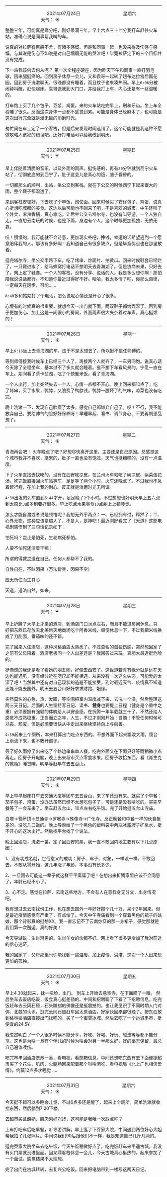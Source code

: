 ***
&nbsp;&nbsp;&nbsp;&nbsp;&nbsp;&nbsp;&nbsp;&nbsp;&nbsp;&nbsp;&nbsp;&nbsp;&nbsp;&nbsp;&nbsp;&nbsp;&nbsp;&nbsp;
&nbsp;&nbsp;&nbsp;&nbsp;&nbsp;&nbsp;&nbsp;&nbsp;&nbsp;&nbsp;&nbsp;&nbsp;&nbsp;&nbsp;           2021年07月24日
&nbsp;&nbsp;&nbsp;&nbsp;&nbsp;&nbsp;&nbsp;&nbsp;&nbsp;&nbsp;&nbsp;&nbsp;&nbsp;&nbsp;&nbsp;&nbsp;&nbsp;&nbsp;
&nbsp;&nbsp;&nbsp;&nbsp;&nbsp;&nbsp;&nbsp;&nbsp;&nbsp;&nbsp;&nbsp;&nbsp;&nbsp;&nbsp;                星期六
&nbsp;&nbsp;&nbsp;&nbsp;&nbsp;&nbsp;&nbsp;&nbsp;&nbsp;&nbsp;&nbsp;&nbsp;&nbsp;&nbsp;&nbsp;&nbsp;&nbsp;&nbsp;
&nbsp;&nbsp;&nbsp;&nbsp;&nbsp;&nbsp;&nbsp;&nbsp;&nbsp;&nbsp;&nbsp;&nbsp;&nbsp;&nbsp;&nbsp;&nbsp;&nbsp;&nbsp;
&nbsp;&nbsp;&nbsp;&nbsp;&nbsp;&nbsp;&nbsp;&nbsp;&nbsp;                                       天气： :sunny:


整整三年，可能真是缘分吧，刚好呆满三年。早上六点三十七分我打车赶往火车站，准确点说是同事帮我叫的车。

说真的对拉萨有百般不舍，有诸多感慨。但是和同事一起，也没来得及伤感与感慨。与其说是伤心不如说是对自己懦弱无能的哭泣吧！毕竟拉萨定下的三个目标并没有完成。

下一站我该何去何从呢？
第一次全程座硬座，因为昨天下午和同事一直打羽毛球，回来腿挺痛的。回到房子休息一会儿，又和袁哥一起转了趟布达拉宫后面花园。回到房子洗漱聊天，很晚都没有睡着，而且蚊子也来凑热闹。早上`6:06`分被闹钟叫醒，赶快起床。袁哥送我到大门口，并给我打上车，内心还是有一丝温暖的。

打车路上买了几个包子，豆浆，鸡蛋。来的火车站吃完早上，刷和牙齿。坐上车全程睡了很久。反而这次身体一点都不感觉到累。可能是身体已经麻木了，也可能是这次出行完全就是漫无目的消磨时光。

匆忙间在车上定了一个客栈，但是后来发现时间选错了。这个可能就是我这种不愿做攻略人该犯的错误吧。还好打电话可以给我改到明天。


***
&nbsp;&nbsp;&nbsp;&nbsp;&nbsp;&nbsp;&nbsp;&nbsp;&nbsp;&nbsp;&nbsp;&nbsp;&nbsp;&nbsp;&nbsp;&nbsp;&nbsp;&nbsp;
&nbsp;&nbsp;&nbsp;&nbsp;&nbsp;&nbsp;&nbsp;&nbsp;&nbsp;&nbsp;&nbsp;&nbsp;&nbsp;&nbsp;           2021年07月25日
&nbsp;&nbsp;&nbsp;&nbsp;&nbsp;&nbsp;&nbsp;&nbsp;&nbsp;&nbsp;&nbsp;&nbsp;&nbsp;&nbsp;&nbsp;&nbsp;&nbsp;&nbsp;
&nbsp;&nbsp;&nbsp;&nbsp;&nbsp;&nbsp;&nbsp;&nbsp;&nbsp;&nbsp;&nbsp;&nbsp;&nbsp;&nbsp;                星期日
&nbsp;&nbsp;&nbsp;&nbsp;&nbsp;&nbsp;&nbsp;&nbsp;&nbsp;&nbsp;&nbsp;&nbsp;&nbsp;&nbsp;&nbsp;&nbsp;&nbsp;&nbsp;
&nbsp;&nbsp;&nbsp;&nbsp;&nbsp;&nbsp;&nbsp;&nbsp;&nbsp;&nbsp;&nbsp;&nbsp;&nbsp;&nbsp;&nbsp;&nbsp;&nbsp;&nbsp;
&nbsp;&nbsp;&nbsp;&nbsp;&nbsp;&nbsp;&nbsp;&nbsp;&nbsp;                                       天气： :umbrella:


早上伴随着清脆的音乐，以及外面的雨声。挺伤感的，再有`20`分钟就到西宁火车站了，彻彻底底的到西宁了，肚子这会儿是真心的饿，脑子昏昏的。

一切都那么的顺利，出站，坐公交到客栈。就在下公交的时候西宁下起来很大的雨，整个鞋子都湿透了。

来到客栈安顿好，下去吃了个早饭，炮仗面。回来时候买了安仔包子、鸡蛋，说真心挺想吃城都的美食。这边以后可能也不回来了吧，不是喜欢的城市。中午还叫了个外卖，麻辣香锅，真心难吃。让后坐公交去塔尔寺，也没有叫导游，一个人独自走。一直想云南玩的时候，也是下雨，身边有个人，这个时候更加孤独，无依无靠。

哎！慢慢的，我可能就不会诗意，更加现实些吧，挣钱，幸运的话希望遇到一个愿意陪伴我的人。那该有多好啊！我知道自己有很多缺点，但是毕竟优点也在那里放着。

逛完塔尔寺，坐公交半路下车。吃了烤串、炒面片、拍黄瓜。回来时候鞋套已经烂了，一只鞋进水了，给马蜂窝打电话不想明天去青海湖了。但是协商未果，只好去了。网上定了鞋套。一个人的客栈，没有分享、说话的人。我是多么想你啊！那怕陪我说说话都行。不知道你最近过得好不好。哈哈，我太多情了吧，你那么自律，一定每天在跑步，可能……

`8:40`多和姑姑打了个电话，怎么说呢心情还是开心了很多。

心境有的时候真的很重要，就想今天一出门就下雨，两双鞋子都给弄湿了。回到房子更加伤心、加上这是一间很小的房间，外面雨声很大夹杂着过车声。真心挺烦的！


***
&nbsp;&nbsp;&nbsp;&nbsp;&nbsp;&nbsp;&nbsp;&nbsp;&nbsp;&nbsp;&nbsp;&nbsp;&nbsp;&nbsp;&nbsp;&nbsp;&nbsp;&nbsp;
&nbsp;&nbsp;&nbsp;&nbsp;&nbsp;&nbsp;&nbsp;&nbsp;&nbsp;&nbsp;&nbsp;&nbsp;&nbsp;&nbsp;           2021年07月26日
&nbsp;&nbsp;&nbsp;&nbsp;&nbsp;&nbsp;&nbsp;&nbsp;&nbsp;&nbsp;&nbsp;&nbsp;&nbsp;&nbsp;&nbsp;&nbsp;&nbsp;&nbsp;
&nbsp;&nbsp;&nbsp;&nbsp;&nbsp;&nbsp;&nbsp;&nbsp;&nbsp;&nbsp;&nbsp;&nbsp;&nbsp;&nbsp;                星期一
&nbsp;&nbsp;&nbsp;&nbsp;&nbsp;&nbsp;&nbsp;&nbsp;&nbsp;&nbsp;&nbsp;&nbsp;&nbsp;&nbsp;&nbsp;&nbsp;&nbsp;&nbsp;
&nbsp;&nbsp;&nbsp;&nbsp;&nbsp;&nbsp;&nbsp;&nbsp;&nbsp;&nbsp;&nbsp;&nbsp;&nbsp;&nbsp;&nbsp;&nbsp;&nbsp;&nbsp;
&nbsp;&nbsp;&nbsp;&nbsp;&nbsp;&nbsp;&nbsp;&nbsp;&nbsp;                                       天气： :sunny:


早上`6:18`坐上去青海湖的车，由于不是太想去了，所以挺不信任师傅的。

等到师傅接我时候车上已经三个人了，再接两个人就齐了，一车男同胞。说真心话今天除了全程坐车，基本过不了多久就会睡着。挺不想下车看风景的，宁愿一直在车上。期间看了茶卡盐湖，吃了个快餐米饭，看了青海湖。

一个人出行，加上突然失去一个人。心情一点都不开心。晚上回来都10点了，吃了烤串，买了水果，鸭脖，又浪费了鸭脖钱，鸭脖一股坏了的气味，凉菜也没有吃完。

晚上洗漱一下，发现自己脸瘦了太多，感觉自己都嫌弃自己了。哎！不行，我不能放弃自己。要给帅气的脸好好保养呀！早睡早起、看书、调节身心、不要再胡思乱想了。


***
&nbsp;&nbsp;&nbsp;&nbsp;&nbsp;&nbsp;&nbsp;&nbsp;&nbsp;&nbsp;&nbsp;&nbsp;&nbsp;&nbsp;&nbsp;&nbsp;&nbsp;&nbsp;
&nbsp;&nbsp;&nbsp;&nbsp;&nbsp;&nbsp;&nbsp;&nbsp;&nbsp;&nbsp;&nbsp;&nbsp;&nbsp;&nbsp;           2021年07月27日
&nbsp;&nbsp;&nbsp;&nbsp;&nbsp;&nbsp;&nbsp;&nbsp;&nbsp;&nbsp;&nbsp;&nbsp;&nbsp;&nbsp;&nbsp;&nbsp;&nbsp;&nbsp;
&nbsp;&nbsp;&nbsp;&nbsp;&nbsp;&nbsp;&nbsp;&nbsp;&nbsp;&nbsp;&nbsp;&nbsp;&nbsp;&nbsp;                星期二
&nbsp;&nbsp;&nbsp;&nbsp;&nbsp;&nbsp;&nbsp;&nbsp;&nbsp;&nbsp;&nbsp;&nbsp;&nbsp;&nbsp;&nbsp;&nbsp;&nbsp;&nbsp;
&nbsp;&nbsp;&nbsp;&nbsp;&nbsp;&nbsp;&nbsp;&nbsp;&nbsp;&nbsp;&nbsp;&nbsp;&nbsp;&nbsp;&nbsp;&nbsp;&nbsp;&nbsp;
&nbsp;&nbsp;&nbsp;&nbsp;&nbsp;&nbsp;&nbsp;&nbsp;&nbsp;                                       天气： :sunny:


青海再会吧！
火车晚点了吧？好想尽快离开这里，主要还是自己原因。总感觉这个城市我并不喜欢，挺累的，肚子一直也没有饱过，天气也挺糟糕的，没有一点温度。

下了火车直接去找吃的，没有在西安吃凉皮，在兰州火车站吃了碗凉皮、紫菜蛋花汤。吃完饭直接回火车站等车，足足等了两个小时，火车还晚点了。不过我也不急着赶行程，在加上我的耐心。反正就是消磨时光无所谓。

`4:30`出发的列车直到`6:44`才开，足足晚了`2`个小时。不过想想也好明天早上五六点到太原比`3`点多到要好很多。早上吃点水果零食`10`点躺上上铺睡觉。

怎么才能自渡或者说是顿悟呢？我想无外乎两点：一、已经拥有过，释然了；二、心外无物，这种应该是超人了，不是人，是神吧！最近刚好看完了《天道》这部电视剧感悟到了三句话记录如下：

怕死吗？岂止是怕死，生老病死都怕。

人要不怕死还活着干嘛！

所谓的得救之道在自己，任何人都帮不了我的。

自性自在，不昧因果（万法皆空，因果不空）

应无所住而生其心

天道，道法自然，如来。


***
&nbsp;&nbsp;&nbsp;&nbsp;&nbsp;&nbsp;&nbsp;&nbsp;&nbsp;&nbsp;&nbsp;&nbsp;&nbsp;&nbsp;&nbsp;&nbsp;&nbsp;&nbsp;
&nbsp;&nbsp;&nbsp;&nbsp;&nbsp;&nbsp;&nbsp;&nbsp;&nbsp;&nbsp;&nbsp;&nbsp;&nbsp;&nbsp;           2021年07月28日
&nbsp;&nbsp;&nbsp;&nbsp;&nbsp;&nbsp;&nbsp;&nbsp;&nbsp;&nbsp;&nbsp;&nbsp;&nbsp;&nbsp;&nbsp;&nbsp;&nbsp;&nbsp;
&nbsp;&nbsp;&nbsp;&nbsp;&nbsp;&nbsp;&nbsp;&nbsp;&nbsp;&nbsp;&nbsp;&nbsp;&nbsp;&nbsp;                星期三
&nbsp;&nbsp;&nbsp;&nbsp;&nbsp;&nbsp;&nbsp;&nbsp;&nbsp;&nbsp;&nbsp;&nbsp;&nbsp;&nbsp;&nbsp;&nbsp;&nbsp;&nbsp;
&nbsp;&nbsp;&nbsp;&nbsp;&nbsp;&nbsp;&nbsp;&nbsp;&nbsp;&nbsp;&nbsp;&nbsp;&nbsp;&nbsp;&nbsp;&nbsp;&nbsp;&nbsp;
&nbsp;&nbsp;&nbsp;&nbsp;&nbsp;&nbsp;&nbsp;&nbsp;&nbsp;                                       天气： :umbrella:

早上折腾了大早上才来的酒店，到酒店门口`10`点左右，而且不能进房间休息。只好把东西已存放去北美新天地商场吃个阿香米线，顺便休息一下，不过我把米线换成了刀削面，番茄味的还不错。

完了回来入住酒店，这种风格酒店太熟悉了。不过莫名的孤独伤感，突然想回家了之前有父母陪着。酒店老板问一个人出差还是？我回答过来玩。真胆大最近挺危险的。

挺惭愧的我还是看了看她的朋友圈，好像去西安了。这世道若真有缘分就是远在天边也能遇见，没有缘分近在咫尺却不能相遇。从来没有一次这么失态。可能爱的太深了吧！当然其中还有对自己现状的逃避不能接受。到时最近天气、疫情真不知道还能不能去国外。明天去五台山好好求求财路、姻缘。

突然莫名的心急、热、发躁，等空间把室内温度减下来、去洗一个澡，然后整理这两三天日记。后面的人生坚持写日记、读书、**健身**也要提上日程（健身是个重中之重）必须要拥有强健的体魄给人以安全感。在折腾一年半载就三十了，不然还给人感觉不成熟稳重。正当而立之年，人生，不过才刚刚开始！自勉！不管任何时候可以丧、颓废，但是必须要很快从中走出来继续坚持向上与向善。

`4:59`起来上个厕所，本来打算出门吃点东西的。不想外面下起来瓢泼大雨，窗台上雨流下来，也不敢开窗子。

等了好久雨停了出来吃了个路边串串单人餐，吃完外面又在下雨只好等雨稍微小点再走。回房子开电脑，晚上出来超市买点零食水果。回房子收拾东西，看《肖生克的救赎》睡觉睡，明早等赶早车去五台山。


***
&nbsp;&nbsp;&nbsp;&nbsp;&nbsp;&nbsp;&nbsp;&nbsp;&nbsp;&nbsp;&nbsp;&nbsp;&nbsp;&nbsp;&nbsp;&nbsp;&nbsp;&nbsp;
&nbsp;&nbsp;&nbsp;&nbsp;&nbsp;&nbsp;&nbsp;&nbsp;&nbsp;&nbsp;&nbsp;&nbsp;&nbsp;&nbsp;           2021年07月29日
&nbsp;&nbsp;&nbsp;&nbsp;&nbsp;&nbsp;&nbsp;&nbsp;&nbsp;&nbsp;&nbsp;&nbsp;&nbsp;&nbsp;&nbsp;&nbsp;&nbsp;&nbsp;
&nbsp;&nbsp;&nbsp;&nbsp;&nbsp;&nbsp;&nbsp;&nbsp;&nbsp;&nbsp;&nbsp;&nbsp;&nbsp;&nbsp;                星期四
&nbsp;&nbsp;&nbsp;&nbsp;&nbsp;&nbsp;&nbsp;&nbsp;&nbsp;&nbsp;&nbsp;&nbsp;&nbsp;&nbsp;&nbsp;&nbsp;&nbsp;&nbsp;
&nbsp;&nbsp;&nbsp;&nbsp;&nbsp;&nbsp;&nbsp;&nbsp;&nbsp;&nbsp;&nbsp;&nbsp;&nbsp;&nbsp;&nbsp;&nbsp;&nbsp;&nbsp;
&nbsp;&nbsp;&nbsp;&nbsp;&nbsp;&nbsp;&nbsp;&nbsp;&nbsp;                                       天气： :sunny:


早上早早起床打车去交通大厦等团车去五台山，来了车还没有来。就买了个早餐：茄子包子、鸡蛋，没办法虽然已经不太想吃包子了，可是还是没有啥吃的。买完早餐等了一会车来了。坐车赶五台山，10点左右吃午饭。完了开始逛五台山寺庙。

白塔->菩萨顶->显通寺->罗喉寺->殊像寺->广化寺。反正晚餐和中餐一样的伙食挺差的，没吃几口饭的。晚上导游给了一个黑色的塑料袋中两瓶冰露牌子矿泉水，挺不开心的这次出行。然后找平台找了个说法。

晚上回酒店，洗漱一番。定了回西安的票，我一直不敢回内地主要有以下几点原因：

1、没有功成名就，世俗意义的成功：房子、车子、对象，一样没一样。不敢回去，不敢从零开始，这几年涨了年龄，本事没有长多少。

2、一旦回去可能这一辈子就这样平平庸庸了吧！在想出来折腾家里应该不会同意了，年龄已经不小了。

3、心不定。感觉在拉萨、云南这些地方，不会有人在意我身无分文，出身情况吧。

我有想过去云南找份工作，也在想去国外一年好好攒个几十万，呆个2年回来。但是最近疫情感觉有严重了，有点怕了。今天中午寺庙看到一个穿着黑色的裙子的姑娘，那个背影真的挺想XX。我一直忘记不了云南你穿的那一身裙子，感觉那就是我们第一次邂逅。真的好美！

今天导游说：生肖鸡男的、生肖羊女的命都不好。网上看了很多更增加了我对前途的信心迷茫。

我的回家了，父母那里也许能找到一些温暖。加上疫情，洪涝，这次一个人出来玩更加的孤独。


***
&nbsp;&nbsp;&nbsp;&nbsp;&nbsp;&nbsp;&nbsp;&nbsp;&nbsp;&nbsp;&nbsp;&nbsp;&nbsp;&nbsp;&nbsp;&nbsp;&nbsp;&nbsp;
&nbsp;&nbsp;&nbsp;&nbsp;&nbsp;&nbsp;&nbsp;&nbsp;&nbsp;&nbsp;&nbsp;&nbsp;&nbsp;&nbsp;           2021年07月30日
&nbsp;&nbsp;&nbsp;&nbsp;&nbsp;&nbsp;&nbsp;&nbsp;&nbsp;&nbsp;&nbsp;&nbsp;&nbsp;&nbsp;&nbsp;&nbsp;&nbsp;&nbsp;
&nbsp;&nbsp;&nbsp;&nbsp;&nbsp;&nbsp;&nbsp;&nbsp;&nbsp;&nbsp;&nbsp;&nbsp;&nbsp;&nbsp;                星期五
&nbsp;&nbsp;&nbsp;&nbsp;&nbsp;&nbsp;&nbsp;&nbsp;&nbsp;&nbsp;&nbsp;&nbsp;&nbsp;&nbsp;&nbsp;&nbsp;&nbsp;&nbsp;
&nbsp;&nbsp;&nbsp;&nbsp;&nbsp;&nbsp;&nbsp;&nbsp;&nbsp;&nbsp;&nbsp;&nbsp;&nbsp;&nbsp;&nbsp;&nbsp;&nbsp;&nbsp;
&nbsp;&nbsp;&nbsp;&nbsp;&nbsp;&nbsp;&nbsp;&nbsp;&nbsp;                                       天气： :sunny:

早上4.30就起来，抹一把脸，出门。
到车上开始去悬空寺，在下面瞄了一眼。
然后坐车去饭店吃饭，饭食真心挺差劲的。中间和招聘聊了下看了下招聘信息。吃完饭赶车去云冈石窟，石头雕刻的佛像还是挺震撼的。也让我见识了不同时期人门对佛、北魏的认识。逛完云冈石窟赶车回太原酒店，好家伙回来都很晚了。把东西放到格林豪酒店直接出门找吃的，买了一个蜜雪冰城。然后去吃了一个运城串串，挺便宜的24.5¥。

我忽然明白了一个人很多时候不能分享，好吃、好喝、好玩、想法等等都不能分享。这也是为啥一旦有个伴儿的时候为啥会对另一半那么好，好的毫无保留，最总自己遍体凌伤。

吃完串串回酒店洗漱一番，看电视，看邮箱信息。中间还想吃东西有去下面便捷超市买了个花生、肌肉、火腿肠回来配着那个叫啥酒吃、看电视局《北上广也相信爱情》，约莫12点多才睡觉 ....


***
&nbsp;&nbsp;&nbsp;&nbsp;&nbsp;&nbsp;&nbsp;&nbsp;&nbsp;&nbsp;&nbsp;&nbsp;&nbsp;&nbsp;&nbsp;&nbsp;&nbsp;&nbsp;
&nbsp;&nbsp;&nbsp;&nbsp;&nbsp;&nbsp;&nbsp;&nbsp;&nbsp;&nbsp;&nbsp;&nbsp;&nbsp;&nbsp;           2021年07月31日
&nbsp;&nbsp;&nbsp;&nbsp;&nbsp;&nbsp;&nbsp;&nbsp;&nbsp;&nbsp;&nbsp;&nbsp;&nbsp;&nbsp;&nbsp;&nbsp;&nbsp;&nbsp;
&nbsp;&nbsp;&nbsp;&nbsp;&nbsp;&nbsp;&nbsp;&nbsp;&nbsp;&nbsp;&nbsp;&nbsp;&nbsp;&nbsp;                星期六
&nbsp;&nbsp;&nbsp;&nbsp;&nbsp;&nbsp;&nbsp;&nbsp;&nbsp;&nbsp;&nbsp;&nbsp;&nbsp;&nbsp;&nbsp;&nbsp;&nbsp;&nbsp;
&nbsp;&nbsp;&nbsp;&nbsp;&nbsp;&nbsp;&nbsp;&nbsp;&nbsp;&nbsp;&nbsp;&nbsp;&nbsp;&nbsp;&nbsp;&nbsp;&nbsp;&nbsp;
&nbsp;&nbsp;&nbsp;&nbsp;&nbsp;&nbsp;&nbsp;&nbsp;&nbsp;                                       天气： :sunny:

今天挺不错可以多睡会儿觉，不过6点多还是醒了，起来上个厕所，简单洗漱就收拾东西，然后躺到7:20下楼。

去超市买盒酸奶、肌肉刚好7:25，这可能是我唯一次踩点吧？

上车打吧车后吃早餐，听导游讲解，早上逛了下乔家大院，中间遇到两位好心大姐帮我拍了几张照片。中间说我们90后跟他们不一样，我是知道自己几斤几两的。

逛完乔家大院坐车去吃午饭，今天午饭稍微好点了。吃完饭赶车来平遥古城，我没有买门票就没进里面。回龙鼎客栈休息一会儿，今天古城真心挺热的。起来参加了一个面试，感觉结果不太理想。

完了出门在古城转转，去复兴公吃饭。回来把电脑带到一楼写这两天日记。

